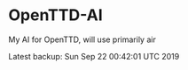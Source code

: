# OpenTTD-AI
My AI for OpenTTD, will use primarily air

Latest backup: Sun Sep 22 00:42:01 UTC 2019

